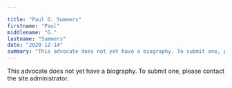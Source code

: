 ```yaml
---

title: "Paul G. Summers"
firstname: "Paul"
middlename: "G."
lastname: "Summers"
date: "2020-12-14"
summary: "This advocate does not yet have a biography. To submit one, please contact the site administrator."
---
```

This advocate does not yet have a biography. To submit one, please contact the site administrator.

